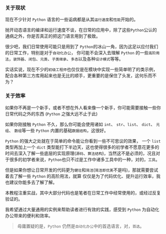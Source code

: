 
### 关于现状

现在不少针对 `Python` 语言的一些诟病都是从其`运行速度`和`性能`开始的。

抛开动态语言的编译和运行速度不谈，在日常的应用中，除了这些`Python`公认的通病之外，你是否真正的把这门语言用到了极致。

很少吧，我们日常使用可能只是用到了 `Python`的冰山一角，因为这足以应付我们的日常工作，特别是对于`自动化办公`，
你可能不会深入去理解 `Python` 的一些`高阶用法`，`装饰器`、`闭包`、`元类`、`子类继承`、`多态`以及各种`设计模式`等等。

实话实说，现在不少的`初级工程师`也仅仅是在模块中实现一些简单明了的类示例，配合各种第三方库用起来也是无比的顺手，更重要的是保住了头发，这何乐而不为？


### 关于效率

如果你不再是一个新手，或者不想在外人看来像一个新手，你可能需要接触一些你日常代码之外的东西 (`Python` 之强大远不止于此)

如果你刚接触 `Python` 不久，那么你可能会使用诸如 `int`、 `str`、`list`、 `dict`、 `元组`、 `数组`等一些 `Python` 内置的基础`数据结构`，这很好。

`Python` 的强大之处就在于简单的命令能让你看到一些不可思议的效果，
一个 `list` 类型再加上一个 `dict` 类型能打下半边天，这也使得很多的初学者不愿意花更多的时间去深入了解一些底层的实现原理(`源码`、`算法结构`)，当然这不是必须的，况且对于很多的初学者来说，`Python`也只不过是工作中诸多工具中的一种，对的，`工具`。

但是如果你想让日常开发的代码更为`健壮`和`简洁`(`简洁即优美`不是吗)，那就需要尝试着去了解一些 `Python` 的高阶用法，就算
仅仅是为了代码优化、提升运行效率，我也建议你能多去了解了解。

本教程注重实战，其中大部分代码也是笔者在日常工作中经常使用的，或经过反复验证的。

我希望通过大量通用的实例来帮助读者进行有效的实践，感受到 `Python` 为自动化办公带来的便利和效率。

> 毋庸置疑的是，`Python` 仍然是`自动化办公`中的首选语言，对，`首选`。